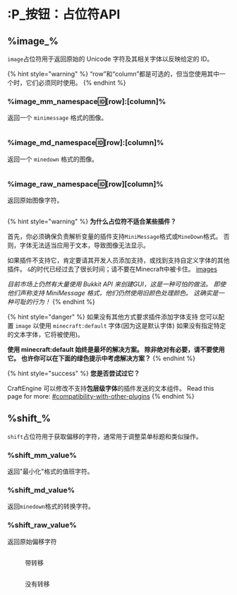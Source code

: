 # :P_按钮：占位符API

## %image\_%

`image`占位符用于返回原始的 Unicode 字符及其相关字体以反映给定的 ID。

{% hint style="warning" %}
“row”和“column”都是可选的，但当您使用其中一个时，它们必须同时使用。
{% endhint %}

### %image\_mm\_namespace:id:\[row]:\[column]%

返回一个 `minimessage` 格式的图像。

<figure><img src="https://content.gitbook.com/content/OgvQ1fEJPROp7131PPlK/blobs/SoNyzs9VyYKmXS6gbzQD/image.png" alt=""><figcaption></figcaption></figure>

### %image\_md\_namespace:id:\[row]:\[column]%

返回一个 `minedown` 格式的图像。

<figure><img src="https://content.gitbook.com/content/OgvQ1fEJPROp7131PPlK/blobs/SWKg5BjsPNE3WVBfnMB6/image.png" alt=""><figcaption></figcaption></figure>

### %image\_raw\_namespace:id:\[row][column]%

返回原始图像字符。

<figure><img src="https://content.gitbook.com/content/OgvQ1fEJPROp7131PPlK/blobs/9WCfoMnR1xOkbdActj5Q/image.png" alt=""><figcaption></figcaption></figure>

{% hint style="warning" %}
**为什么占位符不适合某些插件？**

首先，你必须确保负责解析变量的插件支持`MiniMessage`格式或`MineDown`格式。 否则，字体无法适当应用于文本，导致图像无法显示。

如果插件不支持它，肯定要请其开发人员添加支持，或找到支持自定义字体的其他插件。 `&`的时代已经过去了很长时间；请不要在Minecraft中被卡住。 [images](../add-new-contents/images "提及")

_目前市场上仍然有大量使用 Bukkit API 来创建GUI，这是一种可怕的做法。 即使他们声称支持 MiniMessage 格式，他们仍然使用旧颜色处理颜色。 这确实是一种可耻的行为！_
{% endhint %}

{% hint style="danger" %}
如果没有其他方式要求插件添加字体支持 您可以配置 `image` 以使用 `minecraft:default` 字体(因为这是默认字体) 如果没有指定特定的文本字体，它将被使用)。&#x20;

**使用 minecraft:default 始终是最坏的解决方案。 除非绝对有必要，请不要使用它。 也许你可以在下面的绿色提示中考虑解决方案？**
{% endhint %}

{% hint style="success" %}
**您是否尝试过它？**

CraftEngine 可以修改不支持**包层级字体**的插件发送的文本组件。 Read this page for more: [#compatibility-with-other-plugins](../../add-new-contents/images#compatibility-with-other-plugins "mention")
{% endhint %}

## %shift\_%

`shift`占位符用于获取偏移的字符，通常用于调整菜单标题和类似操作。

### %shift\_mm\_value%

返回"最小化"格式的值班字符。

### %shift\_md\_value%

返回`minedown`格式的转换字符。

### %shift\_raw\_value%

返回原始偏移字符

<figure><img src="https://content.gitbook.com/content/OgvQ1fEJPROp7131PPlK/blobs/pErqfau4KpSshwI7fAeD/image.png" alt=""><figcaption><p>带转移</p></figcaption></figure>

<figure><img src="https://content.gitbook.com/content/OgvQ1fEJPROp7131PPlK/blobs/wYlukrOaIpR8uLpkXi6E/image.png" alt=""><figcaption><p>没有转移</p></figcaption></figure>
